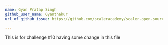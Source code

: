 ```yaml
---
name: Gyan Pratap Singh
github_user_name: Gyanthakur
url_of_github_issue: https://github.com/scaleracademy/scaler-open-source-september-challenge/issues/523

---
```

This is for challenge #10 having some change in this file